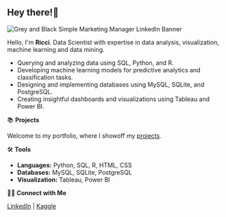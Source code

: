## Hey there!👋
![Grey and Black Simple Marketing Manager LinkedIn Banner](https://github.com/user-attachments/assets/10ada06d-ccec-4d4e-985c-b1cb07a457d8)

Hello, I'm **Ricci**. Data Scientist with expertise in data analysis, visualization, machine learning and data mining.

* Querying and analyzing data using SQL, Python, and R.
* Developing machine learning models for predictive analytics and classification tasks.
* Designing and implementing databases using MySQL, SQLite, and PostgreSQL.
* Creating insightful dashboards and visualizations using Tableau and Power BI.

📚 **Projects**

Welcome to my portfolio, where I showoff my [projects](https://www.kaggle.com/riccilorenzopasamba7).

🛠️ **Tools**

* **Languages:** Python, SQL, R, HTML, CSS
* **Databases:** MySQL, SQLite, PostgreSQL
* **Visualization:** Tableau, Power BI

👋🏻 **Connect with Me**
  
[LinkedIn](https://www.linkedin.com/in/ricci-lorenzo-p/) | [Kaggle](https://www.kaggle.com/riccilorenzopasamba7)
  
<!--

**choloooooooo/choloooooooo** is a ✨ _special_ ✨ repository because its `README.md` (this file) appears on your GitHub profile.

Here are some ideas to get you started:

- 🔭 I’m currently working on ...
- 🌱 I’m currently learning ...
- 👯 I’m looking to collaborate on ...
- 🤔 I’m looking for help with ...
- 💬 Ask me about ...
- 📫 How to reach me: ...
- 😄 Pronouns: ...
- ⚡ Fun fact: ...
-->
